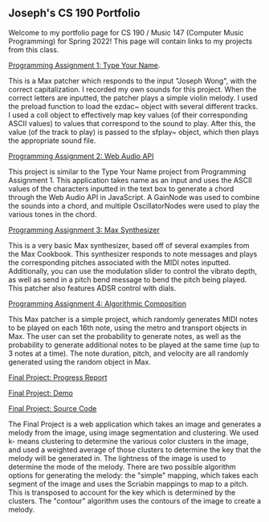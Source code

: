 ## Joseph's CS 190 Portfolio

Welcome to my portfolio page for CS 190 / Music 147 (Computer Music Programming) for Spring 2022! 
This page will contain links to my projects from this class.

[Programming Assignment 1: Type Your Name](https://drive.google.com/drive/folders/10aKLRyiVmyiCHwwhuGNVV2HzZfrqsTMN?usp=sharing).

This is a Max patcher which responds to the input "Joseph Wong", with the correct capitalization. I recorded my own sounds for this project. When the correct letters are inputted, the patcher plays a simple violin melody. I used the preload function to load the ezdac~ object with several different tracks. I used a coll object to effectively map key values (of their corresponding ASCII values) to values that correspond to the sound to play. After this, the value (of the track to play) is passed to the sfplay~ object, which then plays the appropriate sound file.

[Programming Assignment 2: Web Audio API](https://josephwong123.github.io/CS-190-Assignment-2/)

This project is similar to the Type Your Name project from Programming Assignment 1. This application takes name as an input and uses the ASCII values of 
the characters inputted in the text box to generate a chord through the Web Audio API in JavaScript. A GainNode was used to combine the sounds into a
chord, and multiple OscillatorNodes were used to play the various tones in the chord.

[Programming Assignment 3: Max Synthesizer](https://drive.google.com/drive/folders/1NfVt6NcptgCOCx-dr_3dyBtyPhg9JCJV?usp=sharing)

This is a very basic Max synthesizer, based off of several examples from the Max Cookbook. This synthesizer responds to note messages and plays the
corresponding pitches associated with the MIDI notes inputted. Additionally, you can use the modulation slider to control the vibrato depth, as well
as send in a pitch bend message to bend the pitch being played. This patcher also features ADSR control with dials.

[Programming Assignment 4: Algorithmic Composition](https://drive.google.com/file/d/173TMDf2vAgErNueHzl7kZSuF4EqFVIpX/view?usp=sharing)

This Max patcher is a simple project, which randomly generates MIDI notes to be played on each 16th note, using the metro and transport objects in Max. The user can set the probability to generate notes, as well as the probability to generate additional notes to be played at the same time (up to 3 notes at a time). The note duration, pitch, and velocity are all randomly generated using the random object in Max.

[Final Project: Progress Report](https://docs.google.com/document/d/1ekgygcKerkeovv_WF4qG4KZIcT07zSkDB0Uv6FMcXUA/edit)

[Final Project: Demo](https://josephwong123.github.io/CS190Final/)

[Final Project: Source Code](https://github.com/JosephWong123/CS190Final)

The Final Project is a web application which takes an image and generates a melody from the image, using image segmentation and clustering. We used k-
means clustering to determine the various color clusters in the image, and used a weighted average of those clusters to determine the key that the melody
will be generated in. The lightness of the image is used to determine the mode of the melody. There are two possible algorithm options for generating the 
melody: the "simple" mapping, which takes each segment of the image and uses the Scriabin mappings to map to a pitch. This is transposed to account for 
the key which is determined by the clusters. The "contour" algorithm uses the contours of the image to create a melody.
